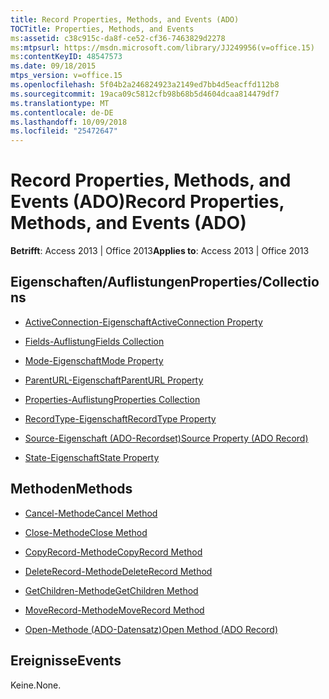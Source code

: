 ```yaml
---
title: Record Properties, Methods, and Events (ADO)
TOCTitle: Properties, Methods, and Events
ms:assetid: c38c915c-da8f-ce52-cf36-7463829d2278
ms:mtpsurl: https://msdn.microsoft.com/library/JJ249956(v=office.15)
ms:contentKeyID: 48547573
ms.date: 09/18/2015
mtps_version: v=office.15
ms.openlocfilehash: 5f04b2a246824923a2149ed7bb4d5eacffd112b8
ms.sourcegitcommit: 19aca09c5812cfb98b68b5d4604dcaa814479df7
ms.translationtype: MT
ms.contentlocale: de-DE
ms.lasthandoff: 10/09/2018
ms.locfileid: "25472647"
---
```

# <a name="record-properties-methods-and-events-ado"></a><span data-ttu-id="572b6-102">Record Properties, Methods, and Events (ADO)</span><span class="sxs-lookup"><span data-stu-id="572b6-102">Record Properties, Methods, and Events (ADO)</span></span>


<span data-ttu-id="572b6-103">**Betrifft**: Access 2013 | Office 2013</span><span class="sxs-lookup"><span data-stu-id="572b6-103">**Applies to**: Access 2013 | Office 2013</span></span>

## <a name="propertiescollections"></a><span data-ttu-id="572b6-104">Eigenschaften/Auflistungen</span><span class="sxs-lookup"><span data-stu-id="572b6-104">Properties/Collections</span></span>

- [<span data-ttu-id="572b6-105">ActiveConnection-Eigenschaft</span><span class="sxs-lookup"><span data-stu-id="572b6-105">ActiveConnection Property</span></span>](activeconnection-property-ado.md)

- [<span data-ttu-id="572b6-106">Fields-Auflistung</span><span class="sxs-lookup"><span data-stu-id="572b6-106">Fields Collection</span></span>](fields-collection-ado.md)

- [<span data-ttu-id="572b6-107">Mode-Eigenschaft</span><span class="sxs-lookup"><span data-stu-id="572b6-107">Mode Property</span></span>](mode-property-ado.md)

- [<span data-ttu-id="572b6-108">ParentURL-Eigenschaft</span><span class="sxs-lookup"><span data-stu-id="572b6-108">ParentURL Property</span></span>](parenturl-property-ado.md)

- [<span data-ttu-id="572b6-109">Properties-Auflistung</span><span class="sxs-lookup"><span data-stu-id="572b6-109">Properties Collection</span></span>](properties-collection-ado.md)

- [<span data-ttu-id="572b6-110">RecordType-Eigenschaft</span><span class="sxs-lookup"><span data-stu-id="572b6-110">RecordType Property</span></span>](recordtype-property-ado.md)

- [<span data-ttu-id="572b6-111">Source-Eigenschaft (ADO-Recordset)</span><span class="sxs-lookup"><span data-stu-id="572b6-111">Source Property (ADO Record)</span></span>](source-property-ado-record.md)

- [<span data-ttu-id="572b6-112">State-Eigenschaft</span><span class="sxs-lookup"><span data-stu-id="572b6-112">State Property</span></span>](state-property-ado.md)

## <a name="methods"></a><span data-ttu-id="572b6-113">Methoden</span><span class="sxs-lookup"><span data-stu-id="572b6-113">Methods</span></span>

- [<span data-ttu-id="572b6-114">Cancel-Methode</span><span class="sxs-lookup"><span data-stu-id="572b6-114">Cancel Method</span></span>](cancel-method-ado.md)

- [<span data-ttu-id="572b6-115">Close-Methode</span><span class="sxs-lookup"><span data-stu-id="572b6-115">Close Method</span></span>](close-method-ado.md)

- [<span data-ttu-id="572b6-116">CopyRecord-Methode</span><span class="sxs-lookup"><span data-stu-id="572b6-116">CopyRecord Method</span></span>](copyrecord-method-ado.md)

- [<span data-ttu-id="572b6-117">DeleteRecord-Methode</span><span class="sxs-lookup"><span data-stu-id="572b6-117">DeleteRecord Method</span></span>](deleterecord-method-ado.md)

- [<span data-ttu-id="572b6-118">GetChildren-Methode</span><span class="sxs-lookup"><span data-stu-id="572b6-118">GetChildren Method</span></span>](getchildren-method-ado.md)

- [<span data-ttu-id="572b6-119">MoveRecord-Methode</span><span class="sxs-lookup"><span data-stu-id="572b6-119">MoveRecord Method</span></span>](moverecord-method-ado.md)

- [<span data-ttu-id="572b6-120">Open-Methode (ADO-Datensatz)</span><span class="sxs-lookup"><span data-stu-id="572b6-120">Open Method (ADO Record)</span></span>](open-method-ado-record.md)

## <a name="events"></a><span data-ttu-id="572b6-121">Ereignisse</span><span class="sxs-lookup"><span data-stu-id="572b6-121">Events</span></span>

<span data-ttu-id="572b6-122">Keine.</span><span class="sxs-lookup"><span data-stu-id="572b6-122">None.</span></span>

